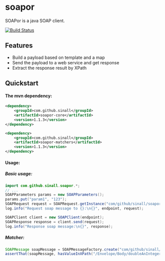 soapor
======

SOAPor is a java SOAP client.

[![Build Status](https://travis-ci.org/sinall/soapor.png?branch=master)](https://travis-ci.org/sinall/soapor)

## <a name="goals"/>Features

* Build a payload based on template and a map
* Send the payload to a web service and get response
* Extract the response result by XPath

## <a name="quickstart"/>Quickstart

#### The mvn dependency:

```xml
<dependency>
    <groupId>com.github.sinall</groupId>
    <artifactId>soapor-core</artifactId>
    <version>1.1.3</version>
</dependency>

<dependency>
    <groupId>com.github.sinall</groupId>
    <artifactId>soapor-matchers</artifactId>
    <version>1.1.3</version>
</dependency>
```

#### Usage:

##### Basic usage:

```java
import com.github.sinall.soapor.*;
// ...
SOAPParameters params = new SOAPParameters();
params.put("param1", "123");
SOAPRequest request = SOAPRequest.getInstance("com/github/sinall/soapor/payload/example.xml", params);
log.info("Request soap message to {}:\n{}", endpoint, request);

SOAPClient client = new SOAPClient(endpoint);
SOAPResponse response = client.send(request);
log.info("Response soap message:\n{}", response);
```

##### Matcher:

```java
SOAPMessage soapMessage = SOAPMessageFactory.create("com/github/sinall/soapor/payload/example.xml");
assertThat(soapMessage, hasValueInXPath("/Envelope/Body/doubleAnInteger/param1", "123"));
```
